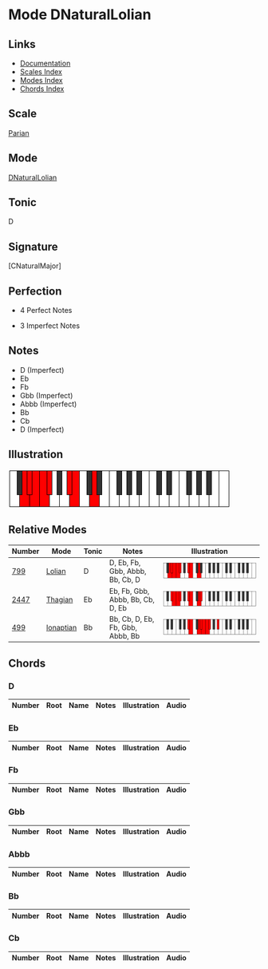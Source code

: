 # Mode DNaturalLolian

## Links

- [Documentation](index.md)
- [Scales Index](Scales.md)
- [Modes Index](Modes.md)
- [Chords Index](Chords.md)

## Scale

[Parian](ScaleParian.md)

## Mode

[DNaturalLolian](ModeDNaturalLolian.md)

## Tonic

D

## Signature

[CNaturalMajor]

## Perfection

 - 4 Perfect Notes

 - 3 Imperfect Notes

## Notes

- D (Imperfect)
- Eb
- Fb
- Gbb (Imperfect)
- Abbb (Imperfect)
- Bb
- Cb
- D (Imperfect)

## Illustration

![DNaturalLolian](ModeDNaturalLolian.png)

## Relative Modes

| Number | Mode | Tonic | Notes | Illustration |
|--------|------|-------|-------|--------------|
| [799](https://ianring.com/musictheory/scales/799) | [Lolian](ModeLolian.md) | D | D, Eb, Fb, Gbb, Abbb, Bb, Cb, D | ![DNaturalLolian](ModeDNaturalLolian.png) |
| [2447](https://ianring.com/musictheory/scales/2447) | [Thagian](ModeThagian.md) | Eb | Eb, Fb, Gbb, Abbb, Bb, Cb, D, Eb | ![EFlatThagian](ModeEFlatThagian.png) |
| [499](https://ianring.com/musictheory/scales/499) | [Ionaptian](ModeIonaptian.md) | Bb | Bb, Cb, D, Eb, Fb, Gbb, Abbb, Bb | ![BFlatIonaptian](ModeBFlatIonaptian.png) |

## Chords

### D

| Number | Root | Name | Notes | Illustration | Audio |
|--------|------|------|-------|--------------|-------|

### Eb

| Number | Root | Name | Notes | Illustration | Audio |
|--------|------|------|-------|--------------|-------|

### Fb

| Number | Root | Name | Notes | Illustration | Audio |
|--------|------|------|-------|--------------|-------|

### Gbb

| Number | Root | Name | Notes | Illustration | Audio |
|--------|------|------|-------|--------------|-------|

### Abbb

| Number | Root | Name | Notes | Illustration | Audio |
|--------|------|------|-------|--------------|-------|

### Bb

| Number | Root | Name | Notes | Illustration | Audio |
|--------|------|------|-------|--------------|-------|

### Cb

| Number | Root | Name | Notes | Illustration | Audio |
|--------|------|------|-------|--------------|-------|


